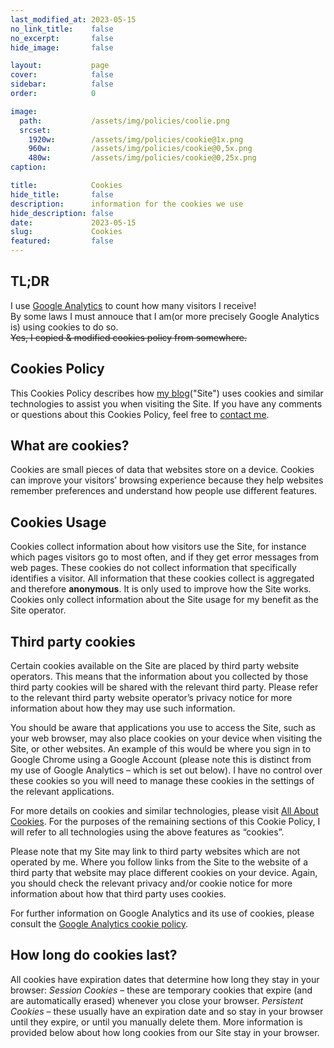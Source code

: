 ```yaml
---
last_modified_at: 2023-05-15
no_link_title:    false 
no_excerpt:       false 
hide_image:       false

layout:           page
cover:            false
sidebar:          false
order:            0

image:
  path:           /assets/img/policies/coolie.png
  srcset:
    1920w:        /assets/img/policies/cookie@1x.png
    960w:         /assets/img/policies/cookie@0,5x.png
    480w:         /assets/img/policies/cookie@0,25x.png
caption:          

title:            Cookies
hide_title:       false
description:      information for the cookies we use
hide_description: false
date:             2023-05-15
slug:             Cookies
featured:         false
---
```


## TL;DR

I use [Google Analytics](https://analytics.google.com/analytics/web/) to count how many visitors I receive!<br>
By some laws I must annouce that I am(or more precisely Google Analytics is) using cookies to do so.<br>
~~Yes, I copied & modified cookies policy from somewhere.~~

## Cookies Policy

This Cookies Policy describes how [my blog](lazyren.github.io)("Site") uses cookies and similar technologies to assist you when visiting the Site. If you have any comments or questions about this Cookies Policy, feel free to [contact me](lazy0ren@gmail.com).

## What are cookies?

Cookies are small pieces of data that websites store on a device. Cookies can improve your visitors’ browsing experience because they help websites remember preferences and understand how people use different features.

## Cookies Usage

Cookies collect information about how visitors use the Site, for instance which pages visitors go to most often, and if they get error messages from web pages. These cookies do not collect information that specifically identifies a visitor. All information that these cookies collect is aggregated and therefore **anonymous**. It is only used to improve how the Site works. Cookies only collect information about the Site usage for my benefit as the Site operator.

## Third party cookies

Certain cookies available on the Site are placed by third party website operators. This means that the information about you collected by those third party cookies will be shared with the relevant third party. Please refer to the relevant third party website operator’s privacy notice for more information about how they may use such information.

You should be aware that applications you use to access the Site, such as your web browser, may also place cookies on your device when visiting the Site, or other websites. An example of this would be where you sign in to Google Chrome using a Google Account (please note this is distinct from my use of Google Analytics – which is set out below). I have no control over these cookies so you will need to manage these cookies in the settings of the relevant applications.

For more details on cookies and similar technologies, please visit [All About Cookies](https://www.allaboutcookies.org/). For the purposes of the remaining sections of this Cookie Policy, I will refer to all technologies using the above features as “cookies”.

Please note that my Site may link to third party websites which are not operated by me. Where you follow links from the Site to the website of a third party that website may place different cookies on your device. Again, you should check the relevant privacy and/or cookie notice for more information about how that third party uses cookies.

For further information on Google Analytics and its use of cookies, please consult the [Google Analytics cookie policy](https://developers.google.com/analytics/devguides/collection/analyticsjs/cookie-usage).

## How long do cookies last?

All cookies have expiration dates that determine how long they stay in your browser:
*Session Cookies* – these are temporary cookies that expire (and are automatically erased) whenever you close your browser.
*Persistent Cookies* – these usually have an expiration date and so stay in your browser until they expire, or until you manually delete them.
More information is provided below about how long cookies from our Site stay in your browser.
